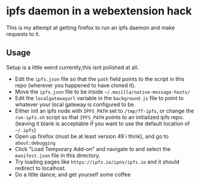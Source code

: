 # ipfs daemon in a webextension hack

This is my attempt at getting firefox to run an ipfs daemon and make requests to it.

## Usage
Setup is a little weird currently,this isnt polished at all.

- Edit the `ipfs.json` file so that the `path` field points to the script in this repo (wherever you happened to have cloned it).
- Move the `ipfs.json` file to be inside `~/.mozilla/native-message-hosts/`
- Edit the `localgatewayurl` variable in the `background.js` file to point to whatever your local gateway is configured to be.
- Either init an ipfs node with `IPFS_PATH` set to `/tmp/ff-ipfs`, or change the `run-ipfs.sh` script so that `IPFS_PATH` points to an initialized ipfs repo. (leaving it blank is acceptable if you want to use the default location of `~/.ipfs`)
- Open up firefox (must be at least version 49 i think), and go to `about:debugging`
- Click "Load Temporary Add-on" and navigate to and select the `manifest.json` file in this directory.
- Try loading pages like `https://ipfs.io/ipns/ipfs.io` and it should redirect to localhost.
- Do a little dance, and get yourself some coffee
